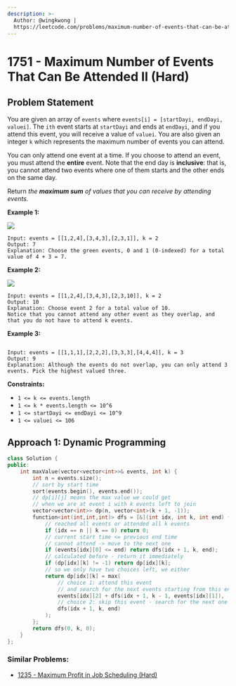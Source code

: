 ```yaml
---
description: >-
  Author: @wingkwong |
  https://leetcode.com/problems/maximum-number-of-events-that-can-be-attended-ii/
---
```


# 1751 - Maximum Number of Events That Can Be Attended II (Hard)

## Problem Statement

You are given an array of `events` where `events[i] = [startDayi, endDayi, valuei]`. The `ith` event starts at `startDayi` and ends at `endDayi`, and if you attend this event, you will receive a value of `valuei`. You are also given an integer `k` which represents the maximum number of events you can attend.

You can only attend one event at a time. If you choose to attend an event, you must attend the **entire** event. Note that the end day is **inclusive**: that is, you cannot attend two events where one of them starts and the other ends on the same day.

Return _the **maximum sum** of values that you can receive by attending events._

**Example 1:**

![](https://assets.leetcode.com/uploads/2021/01/10/screenshot-2021-01-11-at-60048-pm.png)

```
Input: events = [[1,2,4],[3,4,3],[2,3,1]], k = 2
Output: 7
Explanation: Choose the green events, 0 and 1 (0-indexed) for a total value of 4 + 3 = 7.
```

**Example 2:**

![](https://assets.leetcode.com/uploads/2021/01/10/screenshot-2021-01-11-at-60150-pm.png)

```
Input: events = [[1,2,4],[3,4,3],[2,3,10]], k = 2
Output: 10
Explanation: Choose event 2 for a total value of 10.
Notice that you cannot attend any other event as they overlap, and that you do not have to attend k events.
```

**Example 3:**

<img src="https://assets.leetcode.com/uploads/2021/01/10/screenshot-2021-01-11-at-60703-pm.png" alt="" data-size="original">

```
Input: events = [[1,1,1],[2,2,2],[3,3,3],[4,4,4]], k = 3
Output: 9
Explanation: Although the events do not overlap, you can only attend 3 events. Pick the highest valued three.
```

**Constraints:**

* `1 <= k <= events.length`
* `1 <= k * events.length <= 10^6`
* `1 <= startDayi <= endDayi <= 10^9`
* `1 <= valuei <= 106`

## Approach 1: Dynamic Programming

```cpp
class Solution {
public:
    int maxValue(vector<vector<int>>& events, int k) {
        int n = events.size();
        // sort by start time
        sort(events.begin(), events.end());
        // dp[i][j] means the max value we could get 
        // when we are at event i with k events left to join 
        vector<vector<int>> dp(n, vector<int>(k + 1, -1));
        function<int(int,int,int)> dfs = [&](int idx, int k, int end) {
            // reached all events or attended all k events
            if (idx == n || k == 0) return 0;
            // current start time <= previous end time
            // cannot attend -> move to the next one
            if (events[idx][0] <= end) return dfs(idx + 1, k, end);
            // calculated before - return it immediately
            if (dp[idx][k] != -1) return dp[idx][k];
            // so we only have two choices left, we either
            return dp[idx][k] = max(
                // choice 1: attend this event 
                // and search for the next events starting from this end time
                events[idx][2] + dfs(idx + 1, k - 1, events[idx][1]),
                // choice 2: skip this event - search for the next one
                dfs(idx + 1, k, end)
            );
        };
        return dfs(0, k, 0);
    }
};
```

### Similar Problems:

* [1235 - Maximum Profit in Job Scheduling (Hard)](../1200-1299/1235-maximum-profit-in-job-scheduling-hard.md)
